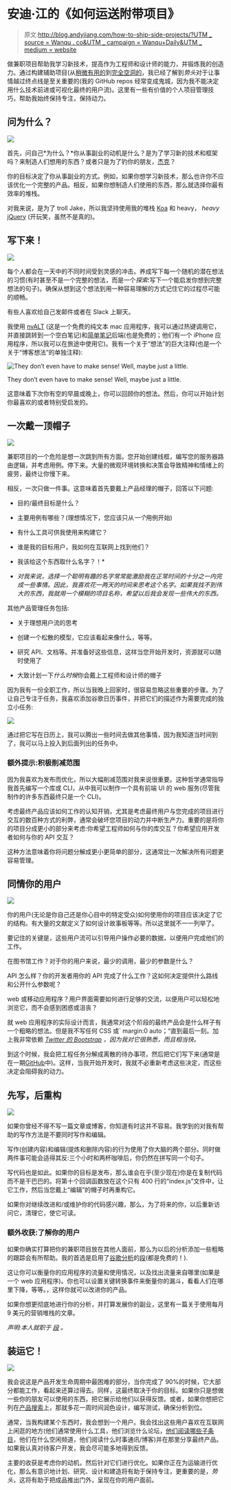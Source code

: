 # 安迪·江的《如何运送附带项目》

> 原文:[http://blog.andyjiang.com/how-to-ship-side-projects/?UTM _ source = Wanqu . co&UTM _ campaign = Wanqu+Daily&UTM _ medium = website](http://blog.andyjiang.com/how-to-ship-side-projects/?utm_source=wanqu.co&utm_campaign=Wanqu+Daily&utm_medium=website)

做兼职项目帮助我学习新技术，提高作为工程师和设计师的能力，并锻炼我的创造力。通过构建辅助项目(从[稍微有用的](http://www.andyjiang.com/sw)到[完全空洞的](http://bottomofproducthunt.com/)，我已经了解到*势头*对于让事情越过终点线是至关重要的(我的 GitHub repos 经常变成鬼城，因为我不能决定用什么技术前进或可视化最终的用户流)。这里有一些有价值的个人项目管理技巧，帮助我始终保持专注，保持动力。

## 问为什么？

![](../Images/4f0a17a96ac43b201112ca2782432491.png)

首先，问自己*为什么？*你从事副业的动机是什么？是为了学习新的技术和框架吗？来制造人们想用的东西？或者只是为了钓你的朋友，[杰克](https://twitter.com/jpetey75)？

你的目标决定了你从事副业的方式。例如，如果你想学习新技术，那么也许你不应该优化一个完整的产品。相反，如果你想制造人们使用的东西，那么就选择你最有效率的堆栈。

对我来说，是为了 troll Jake，所以我坚持使用我的堆栈 [Koa](http://koajs.com) 和 heavy， *heavy* [jQuery](https://jquery.com/) (开玩笑，虽然不是真的)。

## 写下来！

![](../Images/21fd250f6e6696dcf190152da9ffdbfe.png)

每个人都会在一天中的不同时间受到灵感的冲击。养成写下每一个随机的潜在想法的习惯(有时甚至不是一个完整的想法，而是一个*探索*:写下一个能启发你想到完整想法的句子)。确保从想到这个想法到用一种容易理解的方式记住它的过程尽可能的顺畅。

有些人喜欢给自己发邮件或者在 Slack 上聊天。

我使用 [nvALT](https://www.macworld.com/article/2047073/nvalt-review-makes-writing-and-finding-plain-text-notes-simple.html) (这是一个免费的纯文本 mac 应用程序，我可以通过热键调用它，并直接跳转到一个空白笔记)和[简单笔记](http://simplenote.com)后端(也是免费的；他们有一个 iPhone 应用程序，所以我可以在旅途中使用它)。我有一个关于“想法”的巨大注释(也是一个关于“博客想法”的单独注释):

![They don’t even have to make sense! Well, maybe just a little.](../Images/c6fe68281aed7096be849a68da7dd795.png)

They don’t even have to make sense! Well, maybe just a little.



这意味着下次你有空的早晨或晚上，你可以回顾你的想法。然后，你可以开始计划你最喜欢的或者特别受启发的。

## 一次戴一顶帽子

![](../Images/79fc86bafece34c854814c2e6e09ee0b.png)

兼职项目的一个危险是想一次跳到所有方面。您开始创建线框，编写您的服务器路由逻辑，并考虑用例。停下来。大量的微观环境转换和决策会导致精神和情绪上的疲劳，最终让你慢下来。

相反，一次只做一件事。这意味着首先要戴上产品经理的帽子，回答以下问题:

*   目的/最终目标是什么？

*   主要用例有哪些？(理想情况下，您应该只从*一个*用例开始)

*   有什么工具可供我使用来构建它？

*   谁是我的目标用户，我如何在互联网上找到他们？

*   我该给这个东西取什么名字？！*

* *对我来说，选择一个聪明有趣的名字常常能激励我在正常时间的十分之一内完成一些事情。因此，我喜欢花一两天的时间来思考这个名字。如果我找不到伟大的东西，我就用一个模糊的项目名称，希望以后我会发现一些伟大的东西。*

其他产品管理任务包括:

*   关于理想用户流的思考

*   创建一个松散的模型，它应该看起来像什么，等等。

*   研究 API、文档等。并准备好这些信息，这样当您开始开发时，资源就可以随时使用了

*   大致计划一下*什么时候*你会戴上工程师和设计师的帽子

因为我有一份全职工作，所以当我晚上回家时，很容易忽略这些重要的步骤。为了让自己专注于任务，我喜欢添加谷歌日历事件，并把它们的描述作为需要完成的独立小任务:

![](../Images/81c969a595a6c555dc398682715c415c.png)

通过把它写在日历上，我可以腾出一些时间去做其他事情，因为我知道当时间到了，我可以马上投入到后面列出的任务中。

### 额外提示:积极削减范围

因为我喜欢为发布而优化，所以大幅削减范围对我来说很重要。这种哲学通常指导我首先编写一个库或 CLI，从中我可以制作一个具有前端 UI 的 web 服务(尽管我制作的许多东西最终只是一个 CLI)。

考虑最终产品应该如何工作的认知开销，尤其是考虑最终用户与您完成的项目进行交互的数百种方式的利弊，通常会破坏您项目的动力并中断生产力。重要的是将你的项目分成更小的部分来考虑:你希望工程师如何与你的库交互？你希望应用开发者如何与你的 API 交互？

这种方法意味着你将问题分解成更小更简单的部分，这通常比一次解决所有问题更容易管理。

## 同情你的用户

![](../Images/983c8a99dbafc4fb95813f28e693aef2.png)

你的用户(无论是你自己还是你心目中的特定受众)如何使用你的项目应该决定了它的结构。有大量的文献定义了如何设计故事板等等。所以这里就不一一列举了。

要记住的关键是，这些用户流可以引导用户操作必要的数据，以便用户完成他们的工作。

在图书馆工作？对于你的用户来说，最少的调用，最少的参数是什么？

API 怎么样？你的开发者用你的 API 完成了什么工作？这如何决定提供什么路线和公开什么参数呢？

web 或移动应用程序？用户界面需要如何进行足够的交流，以便用户可以轻松地浏览它，而不会感到困惑或沮丧？

就 web 应用程序的实际设计而言，我通常对这个阶段的最终产品会是什么样子有一个粗略的想法。但是我不写任何 CSS 或` margin:0 auto；“直到最后一刻。加上我非常依赖 [*Twitter 的 Bootstrap*](https://getbootstrap.com) *，因为我对它很熟悉，而且相当快。*

到这个时候，我会把工程任务分解成离散的待办事项，然后把它们写下来(通常是在一期[GitHub](https://github.com/lambtron/snoobear/issues/1)中)。这样，当我开始开发时，我就不必重新考虑这些决定，而这些决定会阻碍我的动力。

## 先写，后重构

![](../Images/4721254e0ad5df3ca45e348883b5c49b.png)

如果你曾经不得不写一篇文章或博客，你知道有时这并不容易。我学到的对我有帮助的写作方法是不要同时写作和编辑。

写作(创建内容)和编辑(提炼和删除内容)的行为使用了你大脑的两个部分。同时做两件事可能会适得其反:三个小时和两杯咖啡后，你仍然在拼写同一个句子。

写代码也是如此。如果你的目标是发布，那么谁会在乎(至少现在)你是在复制代码而不是干巴巴的。将第十个回调函数放在这个只有 400 行的“index.js”文件中，让它工作，然后当您戴上“编辑”的帽子时再重构它。

如果你对继续改进和/或维护你的代码感兴趣，那么，为了将来的你，以后重新访问它，清理它，使它可读。

### 额外收获:了解你的用户

如果你确实打算把你的兼职项目放在其他人面前，那么为以后的分析添加一些粗略的跟踪会有所帮助。我的首选是启用了[谷歌分析](https://www.google.com/analytics)的[段](https://www.segment.com)(都是免费的！).

这让你可以衡量你的应用程序的流量和使用情况，以及找出流量来自哪里(如果是一个 web 应用程序)。你也可以设置关键转换事件来衡量你的漏斗，看看人们在哪里下降，等等。，这样你就可以改进你的产品。

如果你想更彻底地进行你的分析，并打算发展你的副业，这里有一篇关于使用每月 9 美元的营销堆栈的文章。

*声明:本人就职于* [*段*](https://www.segment.com) *。*

## 装运它！

![](../Images/54ca4744b1d823e028a02a3ad47afb93.png)

我会说这是产品开发生命周期中最困难的部分，当你完成了 90%的时候，它大部分都能工作，看起来还算过得去。同样，这最终取决于你的目标。如果你只是想做一些你的朋友可以使用的东西，把它展示给他们以获得反馈。或者，如果你想把它列在[产品搜索](https://www.producthunt.com)上，那就多花一周时间润色设计，编写测试，确保分析到位。

通常，当我构建某个东西时，我会想到一个用户。我会找出这些用户喜欢在互联网上闲逛的地方(他们通常使用什么工具，他们浏览什么论坛，[他们阅读哪些子条目](https://blog.andyjiang.com/snoobear-easily-manage-multiple-reddit-submissions/)，他们在什么空闲频道，他们阅读什么时事通讯/博客)并在那里分享最终产品。如果我认真对待客户开发，我会尽可能多地得到反馈。

主要的收获是考虑你的动机，然后针对它们进行优化。如果你正在为运输进行优化，那么有意识地计划、研究、设计和建造将有助于保持专注，更重要的是，*势头*，这将有助于把成品推出门外，呈现在你的用户面前。